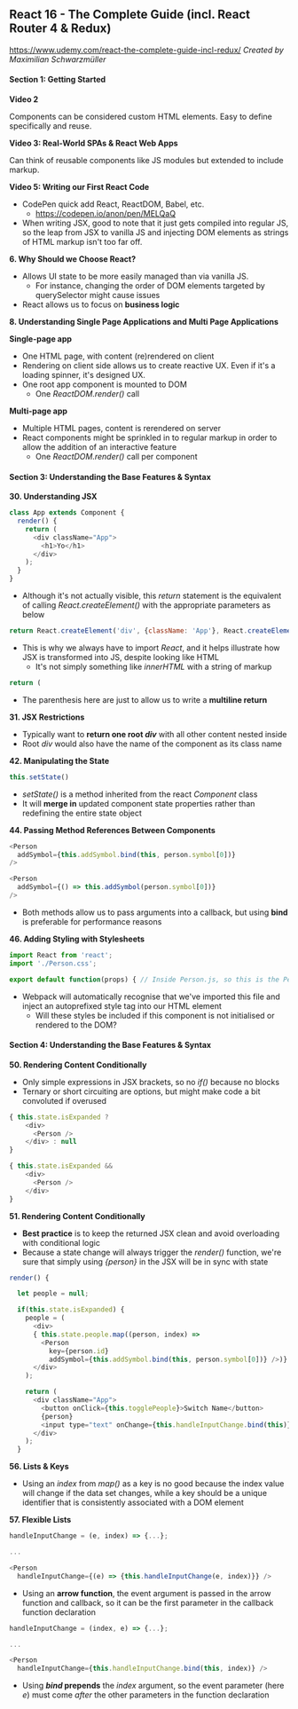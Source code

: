 ## React 16 - The Complete Guide (incl. React Router 4 & Redux)
https://www.udemy.com/react-the-complete-guide-incl-redux/
_Created by Maximilian Schwarzmüller_

#### Section 1: Getting Started

__Video 2__

Components can be considered custom HTML elements. Easy to define specifically and reuse.

__Video 3: Real-World SPAs & React Web Apps__

Can think of reusable components like JS modules but extended to include markup.

__Video 5: Writing our First React Code__

+ CodePen quick add React, ReactDOM, Babel, etc.
  + https://codepen.io/anon/pen/MELQaQ
+ When writing JSX, good to note that it just gets compiled into regular JS, so the leap from JSX to vanilla JS and injecting DOM elements as strings of HTML markup isn't too far off.

__6. Why Should we Choose React?__

+ Allows UI state to be more easily managed than via vanilla JS.
  + For instance, changing the order of DOM elements targeted by querySelector might cause issues
+ React allows us to focus on __business logic__


__8. Understanding Single Page Applications and Multi Page Applications__

__Single-page app__
+ One HTML page, with content (re)rendered on client
+ Rendering on client side allows us to create reactive UX. Even if it's a loading spinner, it's designed UX.
+ One root app component is mounted to DOM
  + One _ReactDOM.render()_ call


__Multi-page app__
+ Multiple HTML pages, content is rerendered on server
+ React components might be sprinkled in to regular markup in order to allow the addition of an interactive feature
  + One _ReactDOM.render()_ call per component

#### Section 3: Understanding the Base Features & Syntax

__30. Understanding JSX__
```js
class App extends Component {
  render() {
    return (
      <div className="App">
        <h1>Yo</h1>
      </div>
    );
  }
}
```
+ Although it's not actually visible, this _return_ statement is the equivalent of calling _React.createElement()_ with the appropriate parameters as below


```js
return React.createElement('div', {className: 'App'}, React.createElement('h1', null, 'Yo'));
```
+ This is why we always have to import _React_, and it helps illustrate how JSX is transformed into JS, despite looking like HTML
  + It's not simply something like _innerHTML_ with a string of markup

```js
return (
```
+ The parenthesis here are just to allow us to write a __multiline return__

__31. JSX Restrictions__
+ Typically want to __return one root _div___ with all other content nested inside
+ Root _div_ would also have the name of the component as its class name

__42. Manipulating the State__

```js
this.setState()
```
+ _setState()_ is a method inherited from the react _Component_ class
+ It will __merge in__ updated component state properties rather than redefining the entire state object

__44. Passing Method References Between Components__
```js
<Person
  addSymbol={this.addSymbol.bind(this, person.symbol[0])}
/>

<Person
  addSymbol={() => this.addSymbol(person.symbol[0])}
/>
```
+ Both methods allow us to pass arguments into a callback, but using __bind__ is preferable for performance reasons

__46. Adding Styling with Stylesheets__

```js
import React from 'react';
import './Person.css';

export default function(props) { // Inside Person.js, so this is the Person component
```

+ Webpack will automatically recognise that we've imported this file and inject an autoprefixed style tag into our HTML element
  + Will these styles be included if this component is not initialised or rendered to the DOM?

#### Section 4: Understanding the Base Features & Syntax

__50. Rendering Content Conditionally__

+ Only simple expressions in JSX brackets, so no _if()_ because no blocks
+ Ternary or short circuiting are options, but might make code a bit convoluted if overused

```js
{ this.state.isExpanded ?
    <div>
      <Person />
    </div> : null
}
```

```js
{ this.state.isExpanded &&
    <div>
      <Person />
    </div>
}
```

__51. Rendering Content Conditionally__

+ __Best practice__ is to keep the returned JSX clean and avoid overloading with conditional logic
+ Because a state change will always trigger the _render()_ function, we're sure that simply using _{person}_ in the JSX will be in sync with state

```js
render() {

  let people = null;

  if(this.state.isExpanded) {
    people = (
      <div>
      { this.state.people.map((person, index) =>
        <Person
          key={person.id}
          addSymbol={this.addSymbol.bind(this, person.symbol[0])} />)}
      </div>
    );

    return (
      <div className="App">
        <button onClick={this.togglePeople}>Switch Name</button>
        {person}
        <input type="text" onChange={this.handleInputChange.bind(this)} value={this.state.textValue} />
      </div>
    );
  }
```

__56. Lists & Keys__

+ Using an _index_ from _map()_ as a key is no good because the index value will change if the data set changes, while a key should be a unique identifier that is consistently associated with a DOM element

__57. Flexible Lists__

```js
handleInputChange = (e, index) => {...};

...

<Person
  handleInputChange={(e) => {this.handleInputChange(e, index)}} />
```

+ Using an __arrow function__, the event argument is passed in the arrow function and callback, so it can be the first parameter in the callback function declaration


```js
handleInputChange = (index, e) => {...};

...

<Person
  handleInputChange={this.handleInputChange.bind(this, index)} />
```

+ Using ___bind_ prepends__ the _index_ argument, so the event parameter (here _e_) must come _after_ the other parameters in the function declaration
